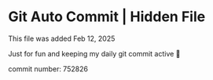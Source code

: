 # Git Auto Commit | Hidden File

This file was added Feb 12, 2025

Just for fun and keeping my daily git commit active 🤪

commit number: 752826
